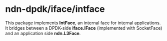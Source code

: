 # ndn-dpdk/iface/intface

This package implements **IntFace**, an internal face for internal applications.
It bridges between a DPDK-side **iface.IFace** (implemented with SocketFace) and an application side **ndn.L3Face**.
